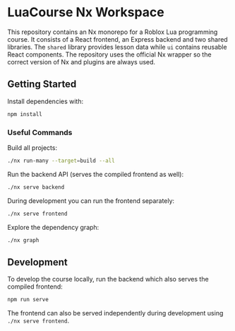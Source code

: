 # LuaCourse Nx Workspace

This repository contains an Nx monorepo for a Roblox Lua programming course. It consists of a React frontend, an Express backend and two shared libraries. The `shared` library provides lesson data while `ui` contains reusable React components. The repository uses the official Nx wrapper so the correct version of Nx and plugins are always used.

## Getting Started

Install dependencies with:

```bash
npm install
```

### Useful Commands

Build all projects:

```bash
./nx run-many --target=build --all
```

Run the backend API (serves the compiled frontend as well):

```bash
./nx serve backend
```

During development you can run the frontend separately:

```bash
./nx serve frontend
```

Explore the dependency graph:

```bash
./nx graph
```

## Development

To develop the course locally, run the backend which also serves the compiled
frontend:

```bash
npm run serve
```

The frontend can also be served independently during development using
`./nx serve frontend`.
